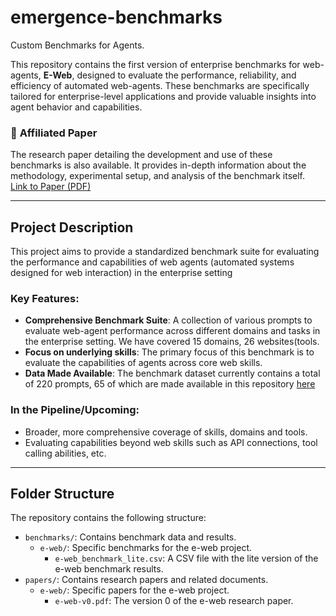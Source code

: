 # emergence-benchmarks
Custom Benchmarks for Agents.

This repository contains the first version of enterprise benchmarks for web-agents, **E-Web**, designed to evaluate the performance, reliability, and efficiency of automated web-agents. These benchmarks are specifically tailored for enterprise-level applications and provide valuable insights into agent behavior and capabilities.
### 📄 **Affiliated Paper**  
The research paper detailing the development and use of these benchmarks is also available. It provides in-depth information about the methodology, experimental setup, and analysis of the benchmark itself.  
[Link to Paper (PDF)](papers/e-web/e-web-v0.pdf)

<!-- ![Project Logo](path/to/logo.png)  <!-- Optional: Add a logo or project image -->

---

## Project Description

This project aims to provide a standardized benchmark suite for evaluating the performance and capabilities of web agents (automated systems designed for web interaction) in the enterprise setting

### Key Features:
- **Comprehensive Benchmark Suite**: A collection of various prompts to evaluate web-agent performance across different domains and tasks in the enterprise setting. We have covered 15 domains, 26 websites(tools.
- **Focus on underlying skills**: The primary focus of this benchmark is to evaluate the capabilities of agents across core web skills.
- **Data Made Available**: The benchmark dataset currently contains a total of 220 prompts, 65 of which are made available in this repository [here](benchmarks/e-web/e-web_benchmark_lite.csv)

### In the Pipeline/Upcoming:
- Broader, more comprehensive coverage of skills, domains and tools.
- Evaluating capabilities beyond web skills such as API connections, tool calling abilities, etc.

---

## Folder Structure

The repository contains the following structure:

- `benchmarks/`: Contains benchmark data and results.
    - `e-web/`: Specific benchmarks for the e-web project.
        - `e-web_benchmark_lite.csv`: A CSV file with the lite version of the e-web benchmark results.
- `papers/`: Contains research papers and related documents.
    - `e-web/`: Specific papers for the e-web project.
        - `e-web-v0.pdf`: The version 0 of the e-web research paper.


